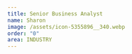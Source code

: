 ```yaml
---
title: Senior Business Analyst
name: Sharon
image: /assets/icon-5355896__340.webp
order: "0"
area: INDUSTRY
---
```

